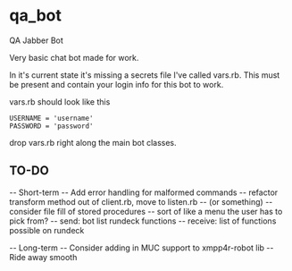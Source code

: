 qa_bot
======================================================
QA Jabber Bot

Very basic chat bot made for work.

In it's current state it's missing a secrets file
I've called vars.rb. This must be present and contain
your login info for this bot to work.

vars.rb should look like this

```
USERNAME = 'username'
PASSWORD = 'password'
```
drop vars.rb right along the main bot classes.

TO-DO
-----

-- Short-term
  -- Add error handling for malformed commands
  -- refactor transform method out of client.rb, move to listen.rb
    -- (or something)
  -- consider file fill of stored procedures
    -- sort of like a menu the user has to pick from?
      -- send: bot list rundeck functions
      -- receive: list of functions possible on rundeck

-- Long-term
  -- Consider adding in MUC support to xmpp4r-robot lib
  -- Ride away smooth